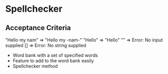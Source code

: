 # Spellchecker

## Acceptance Criteria

"Hello my nam" => "Hello my -nam-"
"Hello" => "Hello"
"" => Error: No input supplied
[] => Error: No string supplied

- Word bank with a set of specified words
- Feature to add to the word bank easily
- Spellchecker method